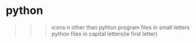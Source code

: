 # python

>>> icons n other  than pyhton program files in small letters
>>>   python files in capital letters(ie first letter) 
